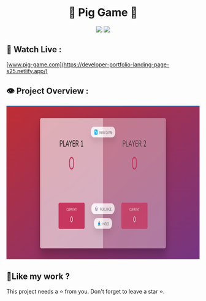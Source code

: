 <h1 align="center">💫 Pig Game 💫</h1>

<p align="center"><img src="https://img.shields.io/badge/Created_By-Sayantan_Bera-blue"> <img src="https://img.shields.io/badge/Using-HTML_CSS_JAVASCRIPT-red"></p>

<h2>🚀 Watch Live :</h2>

[www.pig-game.com](https://developer-portfolio-landing-page-s25.netlify.app/)

<h2>👁️ Project Overview :</h2>

<img src="./images/Screenshot (77).png" alt="shields" width="800" height="400&quot;/">

<h2> 💖Like my work ?</h2>

This project needs a ⭐️ from you. Don't forget to leave a star ⭐️.
